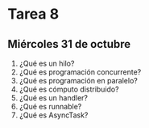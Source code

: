 # Tarea 8

## Miércoles 31 de octubre

1. ¿Qué es un hilo?
2. ¿Qué es programación concurrente?
3. ¿Qué es programación en paralelo?
4. ¿Qué es cómputo distribuido?
5. ¿Qué es un handler?
6. ¿Qué es runnable?
7. ¿Qué es AsyncTask?